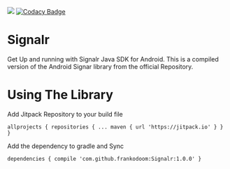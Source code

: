 
[![](https://jitpack.io/v/frankodoom/Signalr.svg)](https://jitpack.io/#frankodoom/Signalr)
[![Codacy Badge](https://api.codacy.com/project/badge/Grade/da00eb00f699416593b2e1de3b0c6095)](https://www.codacy.com/app/frankodoom/Signalr?utm_source=github.com&amp;utm_medium=referral&amp;utm_content=frankodoom/Signalr&amp;utm_campaign=Badge_Grade)


# Signalr

Get Up and running with Signalr Java SDK for Android. This is a compiled version of the Android Signar library from the official Repository.

# Using The Library

Add Jitpack Repository to your build file

`allprojects {
		repositories {
			...
			maven { url 'https://jitpack.io' }
		}
	}`

Add the dependency to gradle and Sync

`dependencies {
	        compile 'com.github.frankodoom:Signalr:1.0.0'
	}`
